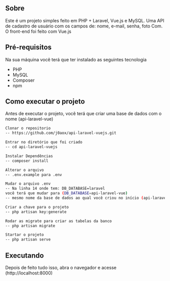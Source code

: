 ## Sobre

Este é um projeto simples feito em PHP + Laravel, Vue.js e MySQL.
Uma API de cadastro de usuário com os campos de: nome, e-mail, senha, foto
Com. O front-end foi feito com Vue.js

## Pré-requisitos

Na sua máquina você terá que ter instalado as seguintes tecnologia
- PHP
- MySQL
- Composer
- npm

## Como executar o projeto

Antes de executar o projeto, você terá que criar uma base de dados com o nome (api-laravel-vue)

```bash
Clonar o repositorio
-- https://github.com/j0aox/api-laravel-vuejs.git

Entrar no diretório que foi criado 
-- cd api-laravel-vuejs

Instalar Dependências
-- composer install

Alterar o arquivo 
-- .env.example para .env

Mudar o arquivo .env
-- Na linha 14 onde tem: DB_DATABASE=laravel
você terá que mudar para (DB_DATABASE=api-laravel-vue) 
-- mesmo nome da base de dados ao qual você criou no início (api-laravel-vue)

Criar a chave para o projeto
-- php artisan key:generate

Rodar as migrate para criar as tabelas da banco
-- php artisan migrate

Startar o projeto
-- php artisan serve

```
## Executando 

Depois de feito tudo isso, abra o navegador e acesse (http://localhost:8000)
